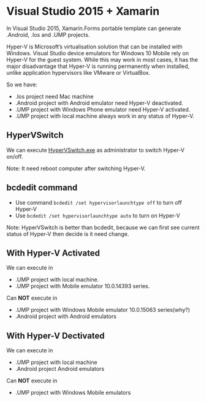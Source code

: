 # Visual Studio 2015 + Xamarin

In Visual Studio 2015, Xamarin.Forms portable template can generate .Android, .Ios and .UMP projects.

Hyper-V is Microsoft’s virtualisation solution that can be installed with Windows. 
Visual Studio device emulators for Windows 10 Mobile rely on Hyper-V for the guest system. 
While this may work in most cases, it has the major disadvantage that Hyper-V is running permanently when installed, 
unlike application hypervisors like VMware or VirtualBox.

So we have:
* .Ios project need Mac machine
* .Android project with Android emulator need Hyper-V deactivated.
* .UMP project with Windows Phone emulator need Hyper-V activated.
* .UMP project with local machine always work in any status of Hyper-V.

## HyperVSwitch
We can execute [HyperVSwitch.exe](https://unclassified.software/en/apps/hypervswitch) as administrator to switch Hyper-V on/off.

Note: It need reboot computer after switching Hyper-V.

## bcdedit command
* Use command `bcdedit /set hypervisorlaunchtype off` to turn off Hyper-V
* Use `bcdedit /set hypervisorlaunchtype auto` to turn on Hyper-V

Note: HyperVSwitch is better than bcdedit, because we can first see current status of Hyper-V then decide is it need change.

## With Hyper-V Activated
We can execute in
* .UMP project with local machine.
* .UMP project with Mobile emulator 10.0.14393 series.

Can **NOT** execute in
* .UMP project with Windows Mobile emulator 10.0.15063 series(why?)
* .Android project with Android emulators

## With Hyper-V Dectivated
We can execute in
* .UMP project with local machine
* .Android project Android emulators

Can **NOT** execute in
* .UMP project with Windows Mobile emulators
